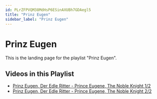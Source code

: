 ```yaml
---
id: PLrZFPVQM38MdHsP6ESinAXUBh7GDAegl5
title: "Prinz Eugen"
sidebar_label: "Prinz Eugen"
---
```


# Prinz Eugen

This is the landing page for the playlist "Prinz Eugen".

## Videos in this Playlist

- [Prinz Eugen, Der Edle Ritter - Prince Eugene, The Noble Knight 1/2](6k9Cjn8fVxo.md)
- [Prinz Eugen, Der Edle Ritter - Prince Eugene, The Noble Knight 2/2](aMIANgF9mUs.md)

